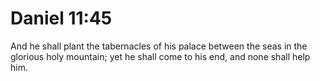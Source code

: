 # Daniel 11:45

And he shall plant the tabernacles of his palace between the seas in the glorious holy mountain; yet he shall come to his end, and none shall help him.